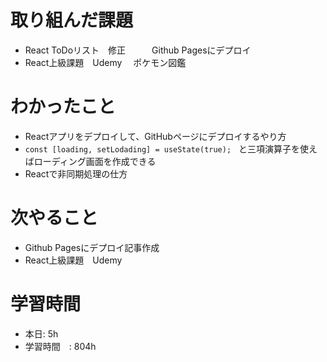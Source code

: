 # 取り組んだ課題
- React ToDoリスト　修正　　　Github Pagesにデプロイ
- React上級課題　Udemy　 ポケモン図鑑
# わかったこと
- Reactアプリをデプロイして、GitHubページにデプロイするやり方
- `const [loading, setLodading] = useState(true);　`と三項演算子を使えばローディング画面を作成できる
- Reactで非同期処理の仕方
# 次やること
- Github Pagesにデプロイ記事作成
- React上級課題　Udemy　
# 学習時間
- 本日: 5h
- 学習時間　: 804h

